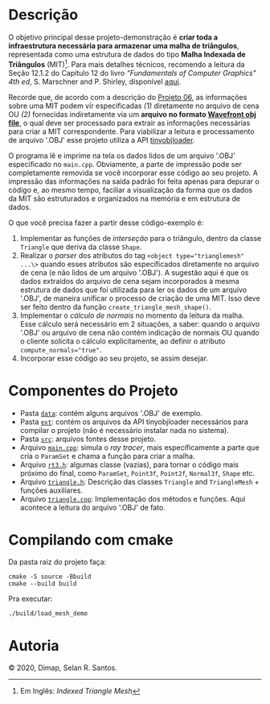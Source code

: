 # Descrição

O objetivo principal desse projeto-demonstração é **criar toda a infraestrutura necessária para armazenar uma malha de triângulos**, representada como uma estrutura de dados do tipo **Malha Indexada de Triângulos** (MIT)[^1]. Para mais detalhes técnicos, recomendo a leitura da Seção 12.1.2 do Capítulo 12 do livro _"Fundamentals of Computer Graphics" 4th ed_, S. Marschner and P. Shirley, disponível [aqui](../doc/FoCG_sec_12.1.2.pdf).
[^1]: Em Inglês: _Indexed Triangle Mesh_

Recorde que, de acordo com a descrição do [Projeto 06](../../../prj06), as informações sobre uma MIT podem vir especificadas _(1)_ diretamente no arquivo de cena OU _(2)_ fornecidas indiretamente via um **arquivo no formato [Wavefront obj file](https://en.wikipedia.org/wiki/Wavefront_.obj_file)**, o qual deve ser processado para extrair as informações necessárias para criar a MIT correspondente. Para viabilizar a leitura e processamento de arquivo '.OBJ' esse projeto utiliza a API [tinyobjloader](https://github.com/tinyobjloader/tinyobjloader).

O programa lê e imprime na tela os dados lidos de um arquivo '.OBJ' especificado no `main.cpp`. Obviamente, a parte de impressão pode ser completamente removida se você incorporar esse código ao seu projeto. A impressão das informações na saída padrão foi feita apenas para depurar o código e, ao mesmo tempo, faciliar a visualização da forma que os dados da MIT são estruturados e organizados na memória e em estrutura de dados.

O que você precisa fazer a partir desse código-exemplo é:

1. Implementar as funções de _interseção_ para o triângulo, dentro da classe `Triangle` que deriva da classe `Shape`.
2. Realizar o _parser_ dos atributos do tag `<object type="trianglemesh" ...\>` quando esses atributos são especificados diretamente no arquivo de cena (e não lidos de um arquivo '.OBJ'). A sugestão aqui é que os dados extraídos do arquivo de cena sejam incorporados à mesma estrutura de dados que foi utilizada para ler os dados de um arquivo '.OBJ', de maneira unificar o processo de criação de uma MIT. Isso deve ser feito dentro da função `create_triangle_mesh_shape()`.
3. Implementar o _cálculo de normais_ no momento da leitura da malha. Esse cálculo será necessário em 2 situações, a saber: quando o arquivo '.OBJ' ou arquivo de cena não contém indicação de normais OU quando o cliente solicita o cálculo explicitamente, ao definir o atributo `compute_normals="true"`.
4. Incorporar esse código ao seu projeto, se assim desejar.

# Componentes do Projeto

+ Pasta [`data`](data/): contém alguns arquivos '.OBJ' de exemplo.
+ Pasta [`ext`](ext/): contém os arquivos da API tinyobjloader necessários para compilar o projeto (não é necessário instalar nada no sistema).
+ Pasta [`src`](src/): arquivos fontes desse projeto.
+ Arquivo [`main.cpp`](src/main.cpp): simula o _ray tracer_, mais especificamente a parte que cria o `ParamSet` e chama a função para criar a malha.
+ Arquivo [`rt3.h`](src/rt3.h): algumas classe (vazias), para tornar o código mais próximo do final, como `ParamSet`, `Point3f`, `Point2f`, `Normal3f`, `Shape` etc.
+ Arquivo [`triangle.h`](src/triangle.h): Descrição das classes `Triangle` and `TriangleMesh` + funções auxiliares.
+ Arquivo [`triangle.cpp`](src/triangle.cpp): Implementação dos métodos e funções. Aqui acontece a leitura do arquivo '.OBJ' de fato.

# Compilando com cmake

Da pasta raiz do projeto faça:

```
cmake -S source -Bbuild
cmake --build build
```

Pra executar:
```
./build/load_mesh_demo
```

# Autoria

&copy; 2020, Dimap, Selan R. Santos.

